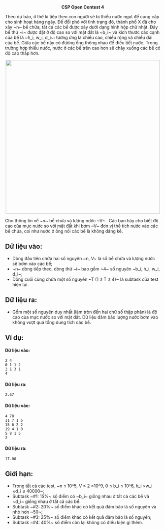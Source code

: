 **<center>CSP Open Contest 4</center>**

Theo dự báo, ở thế kỉ tiếp theo con người sẽ bị thiếu nước ngọt để cung cấp cho sinh hoạt hàng ngày. Để đối phó với tình trạng đó, thành phố X đã cho xây ~n~ bể chứa, tất cả các bể được xây dưới dạng hình hộp chữ nhật. Đáy bể thứ ~i~ được đặt ở độ cao so với mặt đất là ~b_i~ và kích thước các cạnh của bể là ~h_i, w_i, d_i~: tương ứng là chiều cao, chiều rộng và chiều dài của bể. Giữa các bể này có đường ống thông nhau để điều tiết nước. Trong trường hợp thiếu nước, nước ở các bể trên cao hơn sẽ chảy xuống các bể có độ cao thấp hơn.
<center><img src="/images/problems/1460/FILL.png" width="500px" /></center>

Cho thông tin về ~n~ bể chứa và lượng nước ~V~ . Các bạn hãy cho biết độ cao của mực nước so với mặt đất khi bơm ~V~ đơn vị thể tích nước vào các bể chứa, coi như nước ở ống nối các bể là không đáng kể.

## Dữ liệu vào:
- Dòng đầu tiên chứa hai số nguyên ~n, V~ là số bể chứa và lượng nước sẽ bơm vào các bể;
- ~n~ dòng tiếp theo, dòng thứ ~i~ bao gồm ~4~ số nguyên ~b_i, h_i, w_i, d_i~;
- Dòng cuối cùng chứa một số nguyên ~T (1 ≤ T ≤ 4)~ là subtask của test hiện tại.

## Dữ liệu ra:
- Gồm một số nguyên duy nhất (làm tròn đến hai chữ số thập phân) là độ cao của mực nước so với mặt đất. Dữ liệu đảm bảo lượng nước bơm vào không vượt quá tổng dung tích các bể.

## Ví dụ:
#### Dữ liệu vào:
```
2 4
0 1 1 2
2 1 3 1
4
```

#### Dữ liệu ra:
```
2.67
```

#### Dữ liệu vào:
```
4 78
11 7 1 5
15 6 2 2
19 4 1 8
5 8 1 5
2
```

#### Dữ liệu ra:
```
17.00
```

## Giới hạn:
- Trong tất cả các test, ~n ≤ 10^5, V ≤ 2 ×10^9, 0 ≤ b_i ≤ 10^6, h_i ×w_i ×d_i ≤ 40000~;
- Subtask ~\#1: 15\%~ số điểm có ~b_i~ giống nhau ở tất cả các bể và ~d_i~ giống nhau ở tất cả các bể.
- Subtask ~\#2: 20\%~ số điểm khác có kết quả đảm bảo là số nguyên và nhỏ hơn ~50~;
- Subtask ~\#3: 25\%~ số điểm khác có kết quả đảm bảo là số nguyên;
- Subtask ~\#4: 40\%~ số điểm còn lại không có điều kiện gì thêm.